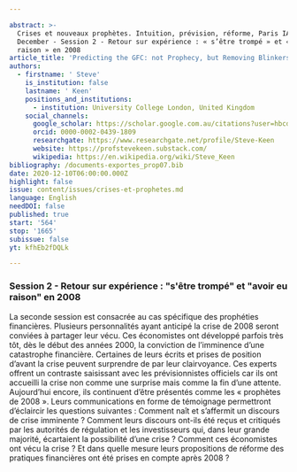 ```yaml
---

abstract: >-
  Crises et nouveaux prophètes. Intuition, prévision, réforme, Paris IAS, 10-11
  December - Session 2 - Retour sur expérience : « s’être trompé » et « avoir eu
  raison » en 2008
article_title: 'Predicting the GFC: not Prophecy, but Removing Blinkers'
authors:
  - firstname: ' Steve'
    is_institution: false
    lastname: ' Keen'
    positions_and_institutions:
      - institution: University College London, United Kingdom
    social_channels:
      google_scholar: https://scholar.google.com.au/citations?user=hbcdga0AAAAJ&hl=en
      orcid: 0000-0002-0439-1809
      researchgate: https://www.researchgate.net/profile/Steve-Keen
      website: https://profstevekeen.substack.com/
      wikipedia: https://en.wikipedia.org/wiki/Steve_Keen
bibliography: /documents-exportes_prop07.bib
date: 2020-12-10T06:00:00.000Z
highlight: false
issue: content/issues/crises-et-prophetes.md
language: English
needDOI: false
published: true
start: '564'
stop: '1665'
subissue: false
yt: kfhEb2fDQLk

---
```



### Session 2 - Retour sur expérience : "s'être trompé" et "avoir eu raison" en 2008

La seconde session est consacrée au cas spécifique des prophéties financières. Plusieurs personnalités ayant anticipé la crise de 2008 seront conviées à partager leur vécu. Ces économistes ont développé parfois très tôt, dès le début des années 2000, la conviction de l’imminence d’une catastrophe financière. Certaines de leurs écrits et prises de position d’avant la crise peuvent surprendre de par leur clairvoyance. Ces experts offrent un contraste saisissant avec les prévisionnistes officiels car ils ont accueilli la crise non comme une surprise mais comme la fin d’une attente. Aujourd’hui encore, ils continuent d’être présentés comme les « prophètes de 2008 ». Leurs communications en forme de témoignage permettront d’éclaircir les questions suivantes : Comment naît et s’affermit un discours de crise imminente ? Comment leurs discours ont-ils été reçus et critiqués par les autorités de régulation et les investisseurs qui, dans leur grande majorité, écartaient la possibilité d’une crise ? Comment ces économistes ont vécu la crise ? Et dans quelle mesure leurs propositions de réforme des pratiques financières ont été prises en compte après 2008 ?

<Youtube yt="kfhEb2fDQLk" caption="Predicting the GFC: not prophecy, but removing blinkers" start="564" stop="1665"></Youtube>